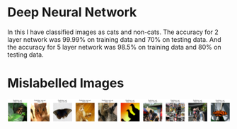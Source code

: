 # Deep Neural Network

In this I have classified images as cats and non-cats. The accuracy for 2 layer network was 99.99% on training data and 70% on testing data. And the accuracy for 5 layer network was 98.5% on training data and 80% on testing data.

# Mislabelled Images

![](mislabelled_images.png)
